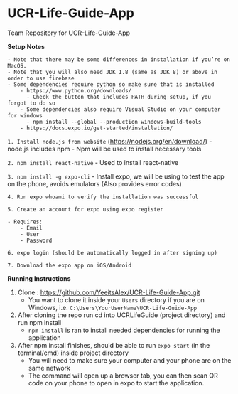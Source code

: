 # UCR-Life-Guide-App
Team Repository for UCR-Life-Guide-App


  **Setup Notes**
```
- Note that there may be some differences in installation if you’re on MacOS. 
- Note that you will also need JDK 1.8 (same as JDK 8) or above in order to use firebase 
- Some dependencies require python so make sure that is installed 
    - https://www.python.org/downloads/
      - Check the button that includes PATH during setup, if you forgot to do so
    - Some dependencies also require Visual Studio on your computer for windows 
      - npm install --global --production windows-build-tools
    - https://docs.expo.io/get-started/installation/
```

 `1. Install node.js from website`  (https://nodejs.org/en/download/)
     - node.js includes npm
     - Npm will be used to install necessary tools
 
 `2. npm install react-native`
     - Used to install react-native
  
 `3. npm install -g expo-cli`
     - Install expo, we will be using to test the app on the phone, avoids emulators (Also provides error codes)
 
 `4. Run expo whoami to verify the installation was successful`

`5. Create an account for expo using expo register`   
	
	- Requires:  
		- Email  
        - User  
        - Password  
      
      
 `6. expo login (should be automatically logged in after signing up)`

 `7. Download the expo app on iOS/Android`


**Running Instructions**

1. Clone :  https://github.com/YeeitsAlex/UCR-Life-Guide-App.git
    - You want to clone it inside your `Users` directory if you are on Windows, i.e. `C:\Users\YourUserName\UCR-Life-Guide-App`
2. After cloning the repo run cd into UCRLifeGuide (project directory) and run npm install
    - `npm install` is ran to install needed dependencies for running the application
3. After npm install finishes, should be able to run `expo start`  (in the terminal/cmd)  inside project directory
    - You will need to make sure your computer and your phone are on the same network 
    - The command will open up a browser tab, you can then scan QR code on your phone to open in expo to start the application.

